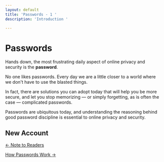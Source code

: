 ```yaml
---
layout: default
title: 'Passwords - 1 '
description: 'Introduction '

---
```

# Passwords

Hands down, the most frustrating daily aspect of online privacy and security is the **password**.

No one likes passwords. Every day we are a little closer to a world where we don't have to use the blasted things.

In fact, there are solutions you can adopt today that will help you be more secure, and let you stop memorizing — or simply forgetting, as is often the case — complicated passwords.

Passwords are ubiquitous today, and understanding the reasoning behind good password discipline is essential to online privacy and security.

## New Account

[← Note to Readers](./note_to_readers.html "Note to Reader ")

[How Passwords Work →](./how_passwords_work.html "How Passwords Work ")